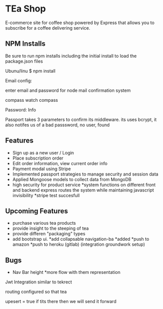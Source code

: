 # TEa Shop
E-commerce site for coffee shop powered by Express that allows you to subscribe for a coffee delivering service.  


## NPM Installs
Be sure to run npm installs including the initial install to load the package.json files

Ubunu/linu
$ npm install

Email config:

enter email and password for node mail confirmation system

compass watch compass

Password: Info

Passport takes 3 parameters to confirm its middleware.
its uses bcrypt, it also notifes us of a bad passsword, no user, found




## Features
* Sign up as a new user / Login
* Place subscription order
* Edit order information, view current order info
* Payment modal using Stripe
* Implemented passport strategies to manage security and session data
* Applied Mongoose models to collect data from MongoDB
* high security for product service
*system functions on different front and backend express routes the system while maintaining javascript invisibility
*stripe test succesfull
## Upcoming Features
* purchase various tea products
* provide insight to the steeping of tea
* provide differen "packaging" types
* add bootstrap ui.
*add collapsable navigation-ba
*added
*push to amazon
*push to heroku (gitlab) (integration groundwork setup)




## Bugs
* Nav Bar height
*more flow with them representation

Jwt Integration similar to tekrect

routing configured so that tea

upesert = true if tits there then we will send it forward

